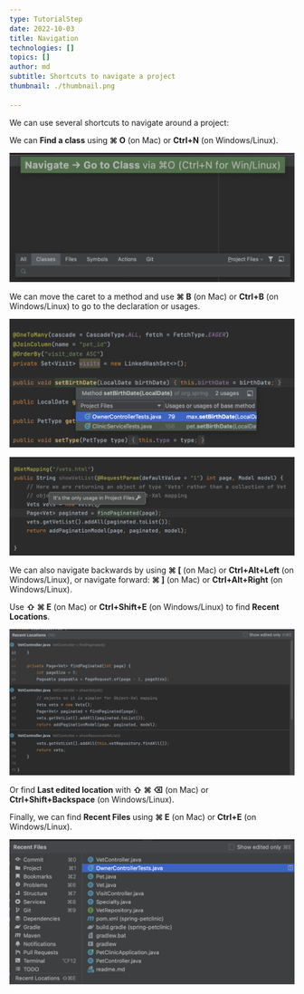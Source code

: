 ```yaml
---
type: TutorialStep
date: 2022-10-03
title: Navigation
technologies: []
topics: []
author: md
subtitle: Shortcuts to navigate a project
thumbnail: ./thumbnail.png

---
```


We can use several shortcuts to navigate around a project:

We can **Find a class** using **⌘ O** (on Mac) or **Ctrl+N** (on Windows/Linux).

![Find class](find-class.png)

We can move the caret to a method and use **⌘ B** (on Mac) or **Ctrl+B** (on Windows/Linux) to go to the declaration or usages. 

![Find usages](find-usages.png)

![Find only usage](find-only-usage.png)

We can also navigate backwards by using **⌘ \[** (on Mac) or **Ctrl+Alt+Left** (on Windows/Linux), or navigate forward: **⌘ ]** (on Mac) or **Ctrl+Alt+Right** (on Windows/Linux).

Use **⇧ ⌘ E** (on Mac) or **Ctrl+Shift+E** (on Windows/Linux) to find **Recent Locations**.

![Recent Locations](recent-locations.png)

Or find **Last edited location** with **⇧ ⌘ ⌫** (on Mac) or **Ctrl+Shift+Backspace** (on Windows/Linux).

Finally, we can find **Recent Files** using **⌘ E** (on Mac) or **Ctrl+E** (on Windows/Linux).

![Recent Files](recent-files.png)
